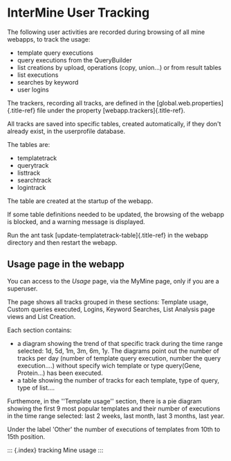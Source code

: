 InterMine User Tracking
=======================

The following user activities are recorded during browsing of all mine
webapps, to track the usage:

-   template query executions
-   query executions from the QueryBuilder
-   list creations by upload, operations (copy, union\...) or from
    result tables
-   list executions
-   searches by keyword
-   user logins

The trackers, recording all tracks, are defined in the
[global.web.properties]{.title-ref} file under the property
[webapp.trackers]{.title-ref}.

All tracks are saved into specific tables, created automatically, if
they don\'t already exist, in the userprofile database.

The tables are:

-   templatetrack
-   querytrack
-   listtrack
-   searchtrack
-   logintrack

The table are created at the startup of the webapp.

If some table definitions needed to be updated, the browsing of the
webapp is blocked, and a warning message is displayed.

Run the ant task [update-templatetrack-table]{.title-ref} in the webapp
directory and then restart the webapp.

Usage page in the webapp
------------------------

You can access to the *Usage* page, via the MyMine page, only if you are
a superuser.

The page shows all tracks grouped in these sections: Template usage,
Custom queries executed, Logins, Keyword Searches, List Analysis page
views and List Creation.

Each section contains:

-   a diagram showing the trend of that specific track during the time
    range selected: 1d, 5d, 1m, 3m, 6m, 1y. The diagrams point out the
    number of tracks per day (number of template query execution, number
    the query execution\....) without specify wich template or type
    query(Gene, Protein\...) has been executed.
-   a table showing the number of tracks for each template, type of
    query, type of list\....

Furthemore, in the \'\'Template usage\'\' section, there is a pie
diagram showing the first 9 most popular templates and their number of
executions in the time range selected: last 2 weeks, last month, last 3
months, last year.

Under the label \'Other\' the number of executions of templates from
10th to 15th position.

::: {.index}
tracking Mine usage
:::
